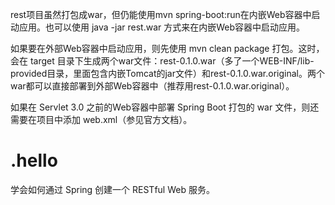 rest项目虽然打包成war，但仍能使用mvn spring-boot:run在内嵌Web容器中启动应用。也可以使用 java -jar rest.war 方式来在内嵌Web容器中启动应用。

如果要在外部Web容器中启动应用，则先使用 mvn clean package 打包。这时，会在 target 目录下生成两个war文件：rest-0.1.0.war（多了一个WEB-INF/lib-provided目录，里面包含内嵌Tomcat的jar文件）和rest-0.1.0.war.original。两个war都可以直接部署到外部Web容器中（推荐用rest-0.1.0.war.original）。

如果在 Servlet 3.0 之前的Web容器中部署 Spring Boot 打包的 war 文件，则还需要在项目中添加 web.xml（参见官方文档）。

# .hello

学会如何通过 Spring 创建一个 RESTful Web 服务。